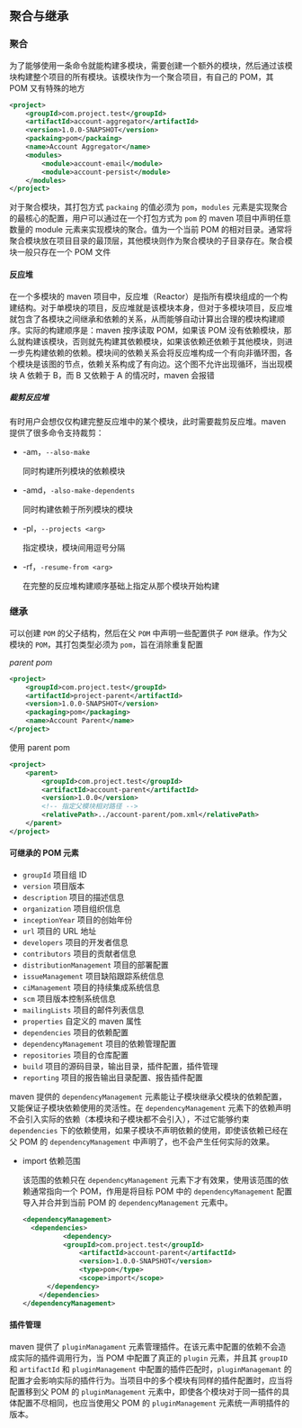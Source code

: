 ## 聚合与继承

### 聚合

为了能够使用一条命令就能构建多模块，需要创建一个额外的模块，然后通过该模块构建整个项目的所有模块。该模块作为一个聚合项目，有自己的 POM，其 POM 又有特殊的地方

```xml
<project>
    <groupId>com.project.test</groupId>
    <artifactId>account-aggregator</artifactId>
    <version>1.0.0-SNAPSHOT</version>
    <packaing>pom</packaing>
    <name>Account Aggregator</name>
    <modules>
    	<module>account-email</module>
    	<module>account-persist</module>
    </modules>
</project>
```

对于聚合模块，其打包方式 `packaing` 的值必须为 `pom`，`modules` 元素是实现聚合的最核心的配置，用户可以通过在一个打包方式为 `pom` 的 maven 项目中声明任意数量的 module 元素来实现模块的聚合。值为一个当前 POM 的相对目录。通常将聚合模块放在项目目录的最顶层，其他模块则作为聚合模块的子目录存在。聚合模块一般只存在一个 POM 文件

#### 反应堆

在一个多模块的 maven 项目中，反应堆（Reactor）是指所有模块组成的一个构建结构。对于单模块的项目，反应堆就是该模块本身，但对于多模块项目，反应堆就包含了各模块之间继承和依赖的关系，从而能够自动计算出合理的模块构建顺序。实际的构建顺序是：maven 按序读取 POM，如果该 POM 没有依赖模块，那么就构建该模块，否则就先构建其依赖模块，如果该依赖还依赖于其他模块，则进一步先构建依赖的依赖。模块间的依赖关系会将反应堆构成一个有向非循环图，各个模块是该图的节点，依赖关系构成了有向边。这个图不允许出现循环，当出现模块 A 依赖于 B，而 B 又依赖于 A 的情况时，maven 会报错

##### 裁剪反应堆

有时用户会想仅仅构建完整反应堆中的某个模块，此时需要裁剪反应堆。maven 提供了很多命令支持裁剪：

* -am，`--also-make`

  同时构建所列模块的依赖模块

* -amd，`-also-make-dependents`

  同时构建依赖于所列模块的模块

* -pl，`--projects <arg>`

  指定模块，模块间用逗号分隔

* -rf，`-resume-from <arg>`

  在完整的反应堆构建顺序基础上指定从那个模块开始构建

### 继承

可以创建 `POM` 的父子结构，然后在父 `POM` 中声明一些配置供子 `POM` 继承。作为父模块的 `POM`，其打包类型必须为 `pom`，旨在消除重复配置

*parent pom*

```xml
<project>
    <groupId>com.project.test</groupId>
    <artifactId>project-parent</artifactId>
    <version>1.0.0-SNAPSHOT</version>
    <packaging>pom</packaging>
    <name>Account Parent</name>
</project>
```

使用 parent pom

```xml
<project>
	<parent>
    	<groupId>com.project.test</groupId>
        <artifactId>account-parent</artifactId>
        <version>1.0.0</version>
        <!-- 指定父模块相对路径 -->
        <relativePath>../account-parent/pom.xml</relativePath> 
    </parent>
</project>
```

#### 可继承的 POM 元素

* `groupId` 项目组 ID
* `version` 项目版本
* `description` 项目的描述信息
* `organization` 项目组织信息
* `inceptionYear` 项目的创始年份
* `url` 项目的 URL 地址
* `developers` 项目的开发者信息
* `contributors` 项目的贡献者信息
* `distributionManagement` 项目的部署配置
* `issueManagement` 项目缺陷跟踪系统信息
* `ciManagement` 项目的持续集成系统信息
* `scm` 项目版本控制系统信息
* `mailingLists` 项目的邮件列表信息
* `properties` 自定义的 maven 属性
* `dependencies` 项目的依赖配置
* `dependencyManagement` 项目的依赖管理配置
* `repositories` 项目的仓库配置
* `build` 项目的源码目录，输出目录，插件配置，插件管理
* `reporting` 项目的报告输出目录配置、报告插件配置

maven 提供的 `dependencyManagement` 元素能让子模块继承父模块的依赖配置，又能保证子模块依赖使用的灵活性。在 `dependencyManagement` 元素下的依赖声明不会引入实际的依赖（本模块和子模块都不会引入），不过它能够约束 `dependencies` 下的依赖使用，如果子模块不声明依赖的使用，即使该依赖已经在父 POM 的 `dependencyManagement` 中声明了，也不会产生任何实际的效果。

* import 依赖范围

  该范围的依赖只在 `dependencyManagement` 元素下才有效果，使用该范围的依赖通常指向一个 POM，作用是将目标 POM 中的 `dependencyManagement` 配置导入并合并到当前 POM 的 `dependencyManagement` 元素中。

  ```xml
  <dependencyManagement>
  	<dependencies>
    		<dependency>
      		<groupId>com.project.test</groupId>
        		<artifactId>account-parent</artifactId>
        		<version>1.0.0-SNAPSHOT</version>
        		<type>pom</type>
        		<scope>import</scope>
      	</dependency>
      </dependencies>
  </dependencyManagement>
  ```

#### 插件管理

maven 提供了 `pluginManagament` 元素管理插件。在该元素中配置的依赖不会造成实际的插件调用行为，当 POM 中配置了真正的 `plugin` 元素，并且其 `groupID` 和 `artifactId` 和 `pluginManagement` 中配置的插件匹配时，`pluginManagemant` 的配置才会影响实际的插件行为。当项目中的多个模块有同样的插件配置时，应当将配置移到父 POM 的 `pluginManagement` 元素中，即使各个模块对于同一插件的具体配置不尽相同，也应当使用父 POM 的 `pluginManagement` 元素统一声明插件的版本。

